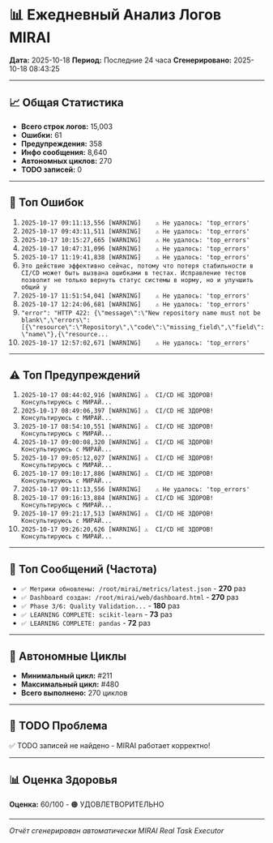 # 📊 Ежедневный Анализ Логов MIRAI

**Дата:** 2025-10-18
**Период:** Последние 24 часа
**Сгенерировано:** 2025-10-18 08:43:25

---

## 📈 Общая Статистика

- **Всего строк логов:** 15,003
- **Ошибки:** 61
- **Предупреждения:** 358
- **Инфо сообщения:** 8,640
- **Автономных циклов:** 270
- **TODO записей:** 0

---

## 🔴 Топ Ошибок

1. `2025-10-17 09:11:13,556 [WARNING]    ⚠️ Не удалось: 'top_errors'`
2. `2025-10-17 09:43:11,511 [WARNING]    ⚠️ Не удалось: 'top_errors'`
3. `2025-10-17 10:15:27,665 [WARNING]    ⚠️ Не удалось: 'top_errors'`
4. `2025-10-17 10:47:31,096 [WARNING]    ⚠️ Не удалось: 'top_errors'`
5. `2025-10-17 11:19:41,838 [WARNING]    ⚠️ Не удалось: 'top_errors'`
6. `Это действие эффективно сейчас, потому что потеря стабильности в CI/CD может быть вызвана ошибками в тестах. Исправление тестов позволит не только вернуть статус системы в норму, но и улучшить общий у`
7. `2025-10-17 11:51:54,041 [WARNING]    ⚠️ Не удалось: 'top_errors'`
8. `2025-10-17 12:24:06,681 [WARNING]    ⚠️ Не удалось: 'top_errors'`
9. `"error": "HTTP 422: {\"message\":\"New repository name must not be blank\",\"errors\":[{\"resource\":\"Repository\",\"code\":\"missing_field\",\"field\":\"name\"},{\"resource...`
10. `2025-10-17 12:57:02,671 [WARNING]    ⚠️ Не удалось: 'top_errors'`

---

## ⚠️ Топ Предупреждений

1. `2025-10-17 08:44:02,916 [WARNING] ⚠️  CI/CD НЕ ЗДОРОВ! Консультируюсь с МИРАЙ...`
2. `2025-10-17 08:49:06,397 [WARNING] ⚠️  CI/CD НЕ ЗДОРОВ! Консультируюсь с МИРАЙ...`
3. `2025-10-17 08:54:10,551 [WARNING] ⚠️  CI/CD НЕ ЗДОРОВ! Консультируюсь с МИРАЙ...`
4. `2025-10-17 09:00:08,320 [WARNING] ⚠️  CI/CD НЕ ЗДОРОВ! Консультируюсь с МИРАЙ...`
5. `2025-10-17 09:05:12,027 [WARNING] ⚠️  CI/CD НЕ ЗДОРОВ! Консультируюсь с МИРАЙ...`
6. `2025-10-17 09:10:17,886 [WARNING] ⚠️  CI/CD НЕ ЗДОРОВ! Консультируюсь с МИРАЙ...`
7. `2025-10-17 09:11:13,556 [WARNING]    ⚠️ Не удалось: 'top_errors'`
8. `2025-10-17 09:16:13,884 [WARNING] ⚠️  CI/CD НЕ ЗДОРОВ! Консультируюсь с МИРАЙ...`
9. `2025-10-17 09:21:17,513 [WARNING] ⚠️  CI/CD НЕ ЗДОРОВ! Консультируюсь с МИРАЙ...`
10. `2025-10-17 09:26:20,626 [WARNING] ⚠️  CI/CD НЕ ЗДОРОВ! Консультируюсь с МИРАЙ...`

---

## 💬 Топ Сообщений (Частота)

- `✅ Метрики обновлены: /root/mirai/metrics/latest.json` - **270** раз
- `✅ Dashboard создан: /root/mirai/web/dashboard.html` - **270** раз
- `✅ Phase 3/6: Quality Validation...` - **180** раз
- `✅ LEARNING COMPLETE: scikit-learn` - **73** раз
- `✅ LEARNING COMPLETE: pandas` - **72** раз

---

## 🔄 Автономные Циклы

- **Минимальный цикл:** #211
- **Максимальный цикл:** #480
- **Всего выполнено:** 270 циклов

---

## 🚨 TODO Проблема

✅ TODO записей не найдено - MIRAI работает корректно!

---

## 📊 Оценка Здоровья

**Оценка:** 60/100 - 🟠 УДОВЛЕТВОРИТЕЛЬНО

---

*Отчёт сгенерирован автоматически MIRAI Real Task Executor*
